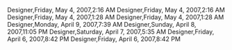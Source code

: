 ﻿Designer,Friday, May 4, 2007,2:16 AMDesigner,Friday, May 4, 2007,2:16 AMDesigner,Friday, May 4, 2007,1:28 AMDesigner,Friday, May 4, 2007,1:28 AMDesigner,Monday, April 9, 2007,7:39 AMDesigner,Sunday, April 8, 2007,11:05 PMDesigner,Saturday, April 7, 2007,5:35 AMDesigner,Friday, April 6, 2007,8:42 PMDesigner,Friday, April 6, 2007,8:42 PM